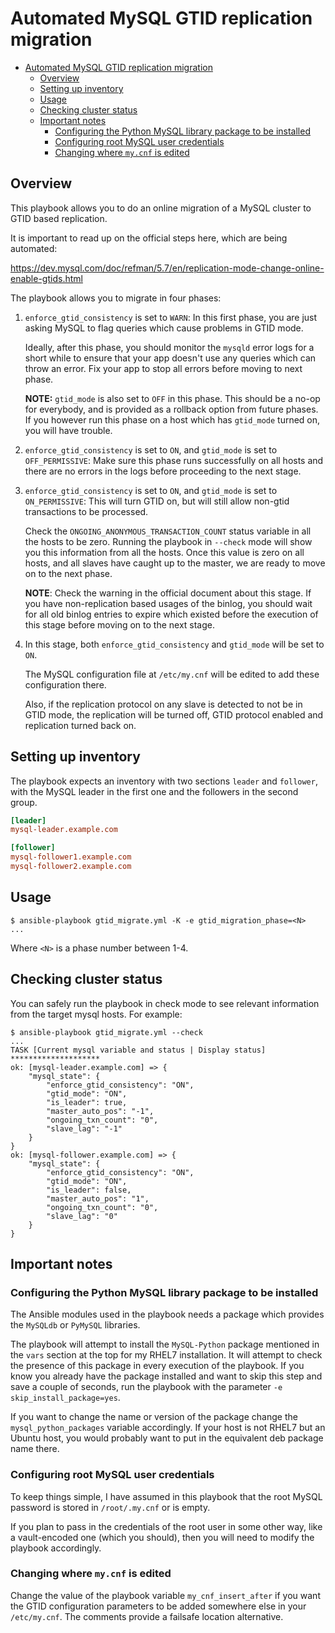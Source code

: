# Automated MySQL GTID replication migration

<!-- TOC -->

- [Automated MySQL GTID replication migration](#automated-mysql-gtid-replication-migration)
    - [Overview](#overview)
    - [Setting up inventory](#setting-up-inventory)
    - [Usage](#usage)
    - [Checking cluster status](#checking-cluster-status)
    - [Important notes](#important-notes)
        - [Configuring the Python MySQL library package to be installed](#configuring-the-python-mysql-library-package-to-be-installed)
        - [Configuring root MySQL user credentials](#configuring-root-mysql-user-credentials)
        - [Changing where `my.cnf` is edited](#changing-where-mycnf-is-edited)

<!-- /TOC -->

## Overview

This playbook allows you to do an online migration of a MySQL cluster to GTID
based replication.

It is important to read up on the official steps here, which are being
automated:

https://dev.mysql.com/doc/refman/5.7/en/replication-mode-change-online-enable-gtids.html

The playbook allows you to migrate in four phases:

1. `enforce_gtid_consistency` is set to `WARN`: In this first phase, you are
   just asking MySQL to flag queries which cause problems in GTID mode.

   Ideally, after this phase, you should monitor the `mysqld` error logs for a
   short while to ensure that your app doesn't use any queries which can throw
   an error. Fix your app to stop all errors before moving to next phase.

   **NOTE:** `gtid_mode` is also set to `OFF` in this phase. This should be a
   no-op for everybody, and is provided as a rollback option from future phases.
   If you however run this phase on a host which has `gtid_mode` turned on, you
   will have trouble.

2. `enforce_gtid_consistency` is set to `ON`, and `gtid_mode` is set to
   `OFF_PERMISSIVE`: Make sure this phase runs successfully on all hosts and
   there are no errors in the logs before proceeding to the next stage.

3. `enforce_gtid_consistency` is set to `ON`, and `gtid_mode` is set to
   `ON_PERMISSIVE`: This will turn GTID on, but will still allow non-gtid
   transactions to be processed.

   Check the `ONGOING_ANONYMOUS_TRANSACTION_COUNT` status variable in all the
   hosts to be zero. Running the playbook in `--check` mode will show you this
   information from all the hosts. Once this value is zero on all hosts, and all
   slaves have caught up to the master, we are ready to move on to the next
   phase.

   **NOTE**: Check the warning in the official document about this stage. If you
   have non-replication based usages of the binlog, you should wait for all old
   binlog entries to expire which existed before the execution of this stage
   before moving on to the next stage.

4. In this stage, both `enforce_gtid_consistency` and `gtid_mode` will be set to
   `ON`.

   The MySQL configuration file at `/etc/my.cnf` will be edited to add these
   configuration there.

   Also, if the replication protocol on any slave is detected to not be in GTID
   mode, the replication will be turned off, GTID protocol enabled and
   replication turned back on.

## Setting up inventory

The playbook expects an inventory with two sections `leader` and `follower`,
with the MySQL leader in the first one and the followers in the second group.

```ini
[leader]
mysql-leader.example.com

[follower]
mysql-follower1.example.com
mysql-follower2.example.com
```

## Usage

```console
$ ansible-playbook gtid_migrate.yml -K -e gtid_migration_phase=<N>
...
```

Where `<N>` is a phase number between 1-4.

## Checking cluster status

You can safely run the playbook in check mode to see relevant information from
the target mysql hosts. For example:

```console
$ ansible-playbook gtid_migrate.yml --check
...
TASK [Current mysql variable and status | Display status] ********************
ok: [mysql-leader.example.com] => {
    "mysql_state": {
        "enforce_gtid_consistency": "ON",
        "gtid_mode": "ON",
        "is_leader": true,
        "master_auto_pos": "-1",
        "ongoing_txn_count": "0",
        "slave_lag": "-1"
    }
}
ok: [mysql-follower.example.com] => {
    "mysql_state": {
        "enforce_gtid_consistency": "ON",
        "gtid_mode": "ON",
        "is_leader": false,
        "master_auto_pos": "1",
        "ongoing_txn_count": "0",
        "slave_lag": "0"
    }
}
```

## Important notes

### Configuring the Python MySQL library package to be installed

The Ansible modules used in the playbook needs a package which provides the
`MySQLdb` or `PyMySQL` libraries.

The playbook will attempt to install the `MySQL-Python` package mentioned in the
`vars` section at the top for my RHEL7 installation. It will attempt to check
the presence of this package in every execution of the playbook. If you know you
already have the package installed and want to skip this step and save a couple
of seconds, run the playbook with the parameter `-e skip_install_package=yes`.

If you want to change the name or version of the package change the
`mysql_python_packages` variable accordingly. If your host is not RHEL7 but an
Ubuntu host, you would probably want to put in the equivalent deb package name
there.

### Configuring root MySQL user credentials

To keep things simple, I have assumed in this playbook that the root MySQL
password is stored in `/root/.my.cnf` or is empty.

If you plan to pass in the credentials of the root user in some other way, like
a vault-encoded one (which you should), then you will need to modify the
playbook accordingly.

### Changing where `my.cnf` is edited

Change the value of the playbook variable `my_cnf_insert_after` if you want the
GTID configuration parameters to be added somewhere else in your `/etc/my.cnf`.
The comments provide a failsafe location alternative.
